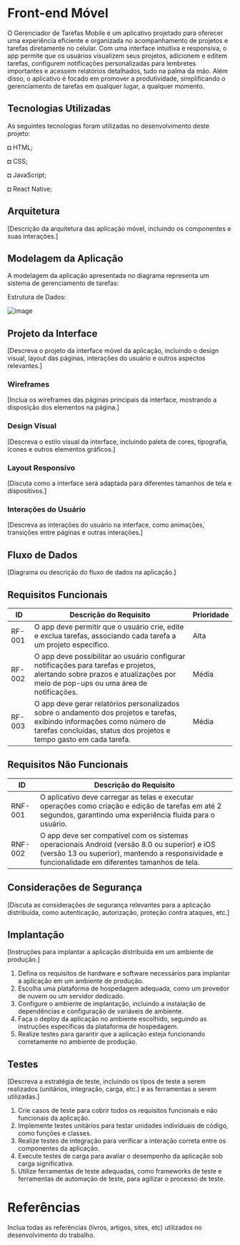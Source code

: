 # Front-end Móvel

O Gerenciador de Tarefas Mobile é um aplicativo projetado para oferecer uma experiência eficiente e organizada no acompanhamento de projetos e tarefas diretamente no celular. Com uma interface intuitiva e responsiva, o app permite que os usuários visualizem seus projetos, adicionem e editem tarefas, configurem notificações personalizadas para lembretes importantes e acessem relatórios detalhados, tudo na palma da mão. Além disso, o aplicativo é focado em promover a produtividade, simplificando o gerenciamento de tarefas em qualquer lugar, a qualquer momento.

## Tecnologias Utilizadas

As seguintes tecnologias foram utilizadas no desenvolvimento deste projeto:

◘ HTML;

◘ CSS;

◘ JavaScript;

◘ React Native;

## Arquitetura

[Descrição da arquitetura das aplicação móvel, incluindo os componentes e suas interações.]

## Modelagem da Aplicação

A modelagem da aplicação apresentada no diagrama representa um sistema de gerenciamento de tarefas:


Estrutura de Dados:

![image](https://github.com/user-attachments/assets/fc247797-fb5e-4ee3-946f-af76f1f43d79)



## Projeto da Interface
[Descreva o projeto da interface móvel da aplicação, incluindo o design visual, layout das páginas, interações do usuário e outros aspectos relevantes.]

### Wireframes
[Inclua os wireframes das páginas principais da interface, mostrando a disposição dos elementos na página.]

### Design Visual
[Descreva o estilo visual da interface, incluindo paleta de cores, tipografia, ícones e outros elementos gráficos.]

### Layout Responsivo
[Discuta como a interface será adaptada para diferentes tamanhos de tela e dispositivos.]

### Interações do Usuário
[Descreva as interações do usuário na interface, como animações, transições entre páginas e outras interações.]

## Fluxo de Dados

[Diagrama ou descrição do fluxo de dados na aplicação.]

## Requisitos Funcionais

| ID     | Descrição do Requisito                                                                                                                                         | Prioridade |
|--------|----------------------------------------------------------------------------------------------------------------------------------------------------------------|------------|
| RF-001 | O app deve permitir que o usuário crie, edite e exclua tarefas, associando cada tarefa a um projeto específico.                                           | Alta       |
| RF-002 | O app deve possibilitar ao usuário configurar notificações para tarefas e projetos, alertando sobre prazos e atualizações por meio de pop-ups ou uma área de notificações. | Média      |
| RF-003 | O app deve gerar relatórios personalizados sobre o andamento dos projetos e tarefas, exibindo informações como número de tarefas concluídas, status dos projetos e tempo gasto em cada tarefa. | Média      |

## Requisitos Não Funcionais

| ID     | Descrição do Requisito                                                                                                                |
|--------|---------------------------------------------------------------------------------------------------------------------------------------|
| RNF-001 | O aplicativo deve carregar as telas e executar operações como criação e edição de tarefas em até 2 segundos, garantindo uma experiência fluida para o usuário.          |
| RNF-002 | O app deve ser compatível com os sistemas operacionais Android (versão 8.0 ou superior) e iOS (versão 13 ou superior), mantendo a responsividade e funcionalidade em diferentes tamanhos de tela.                 |


## Considerações de Segurança

[Discuta as considerações de segurança relevantes para a aplicação distribuída, como autenticação, autorização, proteção contra ataques, etc.]

## Implantação

[Instruções para implantar a aplicação distribuída em um ambiente de produção.]

1. Defina os requisitos de hardware e software necessários para implantar a aplicação em um ambiente de produção.
2. Escolha uma plataforma de hospedagem adequada, como um provedor de nuvem ou um servidor dedicado.
3. Configure o ambiente de implantação, incluindo a instalação de dependências e configuração de variáveis de ambiente.
4. Faça o deploy da aplicação no ambiente escolhido, seguindo as instruções específicas da plataforma de hospedagem.
5. Realize testes para garantir que a aplicação esteja funcionando corretamente no ambiente de produção.

## Testes

[Descreva a estratégia de teste, incluindo os tipos de teste a serem realizados (unitários, integração, carga, etc.) e as ferramentas a serem utilizadas.]

1. Crie casos de teste para cobrir todos os requisitos funcionais e não funcionais da aplicação.
2. Implemente testes unitários para testar unidades individuais de código, como funções e classes.
3. Realize testes de integração para verificar a interação correta entre os componentes da aplicação.
4. Execute testes de carga para avaliar o desempenho da aplicação sob carga significativa.
5. Utilize ferramentas de teste adequadas, como frameworks de teste e ferramentas de automação de teste, para agilizar o processo de teste.

# Referências

Inclua todas as referências (livros, artigos, sites, etc) utilizados no desenvolvimento do trabalho.
